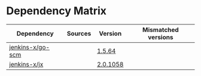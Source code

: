# Dependency Matrix

Dependency | Sources | Version | Mismatched versions
---------- | ------- | ------- | -------------------
[jenkins-x/go-scm](https://github.com/jenkins-x/go-scm) |  | [1.5.64]() | 
[jenkins-x/jx](https://github.com/jenkins-x/jx) |  | [2.0.1058](https://github.com/jenkins-x/jx/releases/tag/v2.0.1058) | 
